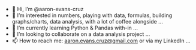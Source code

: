 - 👋 Hi, I’m @aaron-evans-cruz
- 👀 I’m interested in numbers, playing with data, formulas, building graphs/charts, data analysis, with a lot of coffee alongside ...
- 🌱 I’m currently learning Python & Pandas with-in ...
- 💞️ I’m looking to collaborate on a data analysis project ...
- 📫 How to reach me: aaron.evans.cruz@gmail.com or via my LinkedIn ...

<!---
aaron-evans-cruz/aaron-evans-cruz is a ✨ special ✨ repository because its `README.md` (this file) appears on your GitHub profile.
You can click the Preview link to take a look at your changes.
--->

